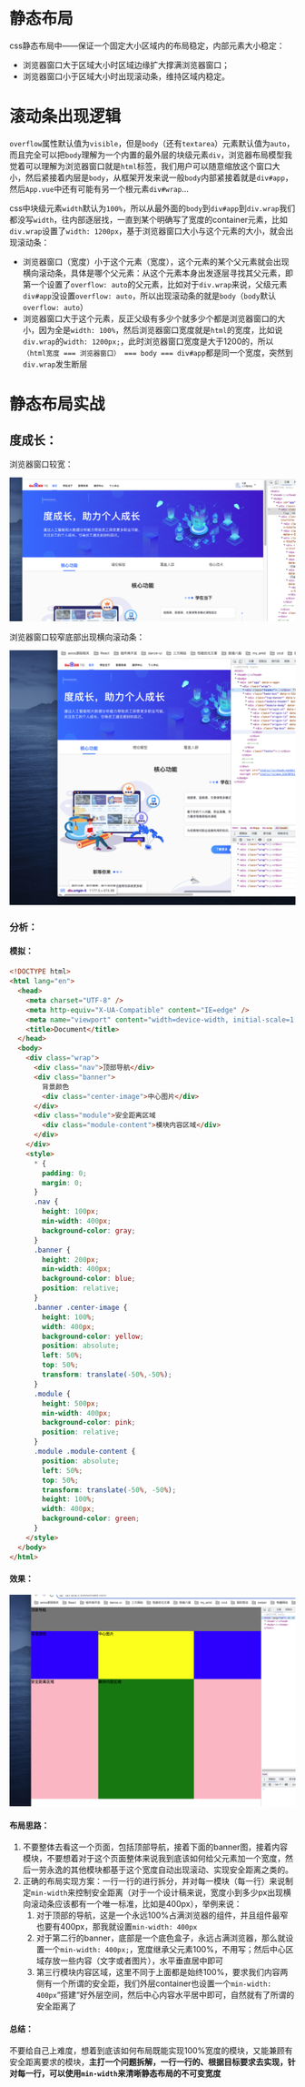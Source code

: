 # 静态布局



css静态布局中——保证一个固定大小区域内的布局稳定，内部元素大小稳定：

* 浏览器窗口大于区域大小时区域边缘扩大撑满浏览器窗口；
* 浏览器窗口小于区域大小时出现滚动条，维持区域内稳定。



# 滚动条出现逻辑



`overflow`属性默认值为`visible`，但是`body`（还有`textarea`）元素默认值为`auto`，而且完全可以把`body`理解为一个内置的最外层的块级元素`div`，浏览器布局模型我觉着可以理解为浏览器窗口就是`html`标签，我们用户可以随意缩放这个窗口大小，然后紧接着内层是`body`，从框架开发来说一般`body`内部紧接着就是`div#app`，然后`App.vue`中还有可能有另一个根元素`div#wrap`...

css中块级元素`width`默认为`100%`，所以从最外面的`body`到`div#app`到`div.wrap`我们都没写`width`，往内部逐层找，一直到某个明确写了宽度的container元素，比如`div.wrap`设置了`width: 1200px`，基于浏览器窗口大小与这个元素的大小，就会出现滚动条：

* 浏览器窗口（宽度）小于这个元素（宽度），这个元素的某个父元素就会出现横向滚动条，具体是哪个父元素：从这个元素本身出发逐层寻找其父元素，即第一个设置了`overflow: auto`的父元素，比如对于`div.wrap`来说，父级元素`div#app`没设置`overflow: auto`，所以出现滚动条的就是`body`（`body`默认`overflow: auto`）
* 浏览器窗口大于这个元素，反正父级有多少个就多少个都是浏览器窗口的大小，因为全是`width: 100%`，然后浏览器窗口宽度就是`html`的宽度，比如说`div.wrap`的`width: 1200px;`，此时浏览器窗口宽度是大于1200的，所以`（html宽度 === 浏览器窗口） === body === div#app`都是同一个宽度，突然到`div.wrap`发生断层



# 静态布局实战



## 度成长：



浏览器窗口较宽：

![image-20230307214646895](./记录img/度成长布局图.png)



浏览器窗口较窄底部出现横向滚动条：

![image-20230307214948854](./记录img/度成长布局图2.png)



### 分析：

#### **模拟：**

~~~html
<!DOCTYPE html>
<html lang="en">
  <head>
    <meta charset="UTF-8" />
    <meta http-equiv="X-UA-Compatible" content="IE=edge" />
    <meta name="viewport" content="width=device-width, initial-scale=1.0" />
    <title>Document</title>
  </head>
  <body>
    <div class="wrap">
      <div class="nav">顶部导航</div>
      <div class="banner">
        背景颜色
        <div class="center-image">中心图片</div>
      </div>
      <div class="module">安全距离区域
        <div class="module-content">模块内容区域</div>
      </div>
    </div>
    <style>
      * {
        padding: 0;
        margin: 0;
      }
      .nav {
        height: 100px;
        min-width: 400px;
        background-color: gray;
      }
      .banner {
        height: 200px;
        min-width: 400px;
        background-color: blue;
        position: relative;
      }
      .banner .center-image {
        height: 100%;
        width: 400px;
        background-color: yellow;
        position: absolute;
        left: 50%;
        top: 50%;
        transform: translate(-50%,-50%);
      }
      .module {
        height: 500px;
        min-width: 400px;
        background-color: pink;
        position: relative;
      }
      .module .module-content {
        position: absolute;
        left: 50%;
        top: 50%;
        transform: translate(-50%, -50%);
        height: 100%;
        width: 400px;
        background-color: green;
      }
    </style>
  </body>
</html>

~~~

#### **效果：**

![image-20230307231345726](./记录img/布局模拟效果图.png)

#### **布局思路：**

1. 不要整体去看这一个页面，包括顶部导航，接着下面的banner图，接着内容模块，不要想着对于这个页面整体来说我到底该如何给父元素加一个宽度，然后一劳永逸的其他模块都基于这个宽度自动出现滚动、实现安全距离之类的。
2. 正确的布局实现方案：一行一行的进行拆分，并对每一模块（每一行）来说制定`min-width`来控制安全距离（对于一个设计稿来说，宽度小到多少px出现横向滚动条应该都有一个唯一标准，比如是400px），举例来说：
   1. 对于顶部的导航，这是一个永远100%占满浏览器的组件，并且组件最窄也要有400px，那我就设置`min-width: 400px`
   2. 对于第二行的banner，底部是一个底色盒子，永远占满浏览器，那么就设置一个`min-width: 400px;`，宽度继承父元素100%，不用写；然后中心区域存放一些内容（文字或者图片），水平垂直居中即可
   3. 第三行模块内容区域，这里不同于上面都是始终100%，要求我们内容两侧有一个所谓的安全距，我们外层container也设置一个`min-width: 400px`“搭建“好外层空间，然后中心内容水平居中即可，自然就有了所谓的安全距离了



#### **总结：**

不要给自己上难度，想着到底该如何布局既能实现100%宽度的模块，又能兼顾有安全距离要求的模块，**主打一个问题拆解，一行一行的、根据目标要求去实现，针对每一行，可以使用`min-width`来清晰静态布局的不可变宽度**